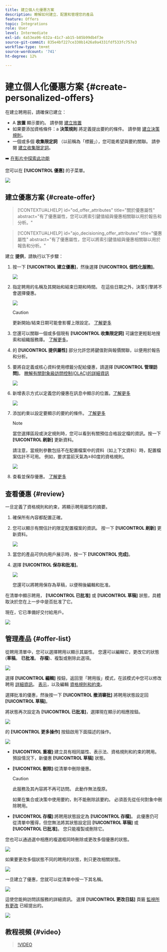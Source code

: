 ```yaml
---
title: 建立個人化優惠方案
description: 瞭解如何建立、配置和管理您的產品
feature: Offers
topic: Integrations
role: User
level: Intermediate
exl-id: 4a53ea96-632a-41c7-ab15-b85b99db4f3e
source-git-commit: 835e4bf227ce330b1426a9a4331fdf533fc757e3
workflow-type: tm+mt
source-wordcount: '741'
ht-degree: 12%

---
```


# 建立個人化優惠方案 {#create-personalized-offers}

在建立聘用前，請確保已建立：

* A **放置** 顯示要約。 請參閱 [建立放置](../offer-library/creating-placements.md)
* 如果要添加資格條件：a **決策規則** 將定義提出要約的條件。 請參閱 [建立決策規則](../offer-library/creating-decision-rules.md)。
* 一個或多個 **收集限定詞** （以前稱為「標籤」），您可能希望與要約關聯。 請參閱 [建立收集限定詞](../offer-library/creating-tags.md)。

➡️ [在影片中探索此功能](#video)

您可以在 **[!UICONTROL 優惠]** 的子菜單。

![](../assets/offers_list.png)

## 建立優惠方案 {#create-offer}

>[!CONTEXTUALHELP]
>id="od_offer_attributes"
>title="關於優惠屬性"
>abstract="有了優惠屬性，您可以將索引鍵值組與優惠相關聯以用於報告和分析。"

>[!CONTEXTUALHELP]
>id="ajo_decisioning_offer_attributes"
>title="優惠屬性"
>abstract="有了優惠屬性，您可以將索引鍵值組與優惠相關聯以用於報告和分析。"

建立 **提供**，請執行以下步驟：

1. 按一下 **[!UICONTROL 建立優惠]**，然後選擇 **[!UICONTROL 個性化服務]**。

   ![](../assets/create_offer.png)

1. 指定聘用的名稱及其開始和結束日期和時間。 在這些日期之外，決策引擎將不會選擇優惠。

   ![](../assets/offer_details.png)

   >[!CAUTION]
   >
   >更新開始/結束日期可能會影響上限設定。 [了解更多](add-constraints.md#capping-change-date)

1. 您還可以關聯一個或多個現有 **[!UICONTROL 收集限定詞]** 可讓您更輕鬆地搜索和組織服務庫。 [了解更多](creating-tags.md)。

1. 的 **[!UICONTROL 提供屬性]** 部分允許您將鍵值對與報價關聯，以便用於報告和分析。

1. 要將自定義或核心資料使用標籤分配給優惠，請選擇 **[!UICONTROL 管理訪問]**。 [瞭解有關對象級訪問控制(OLAC)的詳細資訊](../../administration/object-based-access.md)

   ![](../assets/offer_manage-access.png)

1. 新增表示方式以定義您的優惠在訊息中顯示的位置。[了解更多](add-representations.md)

   ![](../assets/channel-placement.png)

1. 添加約束以設定要顯示的要約的條件。 [了解更多](add-constraints.md)

   >[!NOTE]
   >
   >當您選擇區段或決定規則時，您可以看到有關預估合格設定檔的資訊。按一下 **[!UICONTROL 刷新]** 更新資料。
   >
   >請注意，當規則參數包括不在配置檔案中的資料（如上下文資料）時，配置檔案估計不可用。 例如，要求當前天氣為≥80度的資格規則。

   ![](../assets/offer-constraints-example.png)

1. 查看並保存優惠。 [了解更多](#review)

## 查看優惠 {#review}

一旦定義了資格規則和約束，將顯示聘用屬性的摘要。

1. 確保所有內容都配置正確。

1. 您可以顯示有關估計的限定配置檔案的資訊。 按一下 **[!UICONTROL 刷新]** 更新資料。

   ![](../assets/offer-summary-estimate.png)

1. 當您的產品可供向用戶展示時，按一下 **[!UICONTROL 完成]**。

1. 選擇 **[!UICONTROL 保存和批准]**。

   ![](../assets/offer_review.png)

   您還可以將聘用保存為草稿，以便稍後編輯和批准。

在清單中顯示聘用， **[!UICONTROL 已批准]** 或 **[!UICONTROL 草稿]** 狀態，具體取決於您在上一步中是否批准了它。

現在，它已準備好交付給用戶。

![](../assets/offer_created.png)

## 管理產品 {#offer-list}

從聘用清單中，您可以選擇聘用以顯示其屬性。 您還可以編輯它，更改它的狀態(**草稿**。 **已批准**。 **存檔**)、複製或刪除此選項。

![](../assets/offer_created.png)

選擇 **[!UICONTROL 編輯]** 按鈕，返回至「聘用版」模式，在該模式中您可以修改聘用 [詳細資訊](#create-offer)。 [表示](#representations)，以及編輯 [資格規則和約束](#eligibility)。

選擇批准的優惠，然後按一下 **[!UICONTROL 撤消審批]** 將聘用狀態設定回 **[!UICONTROL 草稿]**。

將狀態再次設定為 **[!UICONTROL 已批准]**，選擇現在顯示的相應按鈕。

![](../assets/offer_approve.png)

的 **[!UICONTROL 更多操作]** 按鈕啟用下面描述的操作。

![](../assets/offer_more-actions.png)

* **[!UICONTROL 重複]**:建立具有相同屬性、表示法、資格規則和約束的聘用。 預設情況下，新優惠 **[!UICONTROL 草稿]** 狀態。
* **[!UICONTROL 刪除]**:從清單中刪除優惠。

   >[!CAUTION]
   >
   >此服務及其內容將不再可訪問。 此動作無法復原。
   >
   >如果在集合或決策中使用要約，則不能刪除該要約。 必須首先從任何對象中刪除聘用。

* **[!UICONTROL 存檔]**:將聘用狀態設定為 **[!UICONTROL 存檔]**。 此優惠仍可從清單中獲得，但您無法將其狀態設定回 **[!UICONTROL 草稿]** 或 **[!UICONTROL 已批准]**。 您只能複製或刪除它。

您也可以通過選中相應的複選框同時刪除或更改多個優惠的狀態。

![](../assets/offer_multiple-selection.png)

如果要更改多個狀態不同的聘用的狀態，則只更改相關狀態。

![](../assets/offer_change-status.png)

一旦建立了優惠，您就可以從清單中按一下其名稱。

![](../assets/offer_click-name.png)

這使您能夠訪問該服務的詳細資訊。 選擇 **[!UICONTROL 更改日誌]** 頁籤 [監視所有更改](../get-started/user-interface.md#monitoring-changes) 已經提出的。

![](../assets/offer_information.png)

## 教程視頻 {#video}

>[!VIDEO](https://video.tv.adobe.com/v/329375?quality=12)
